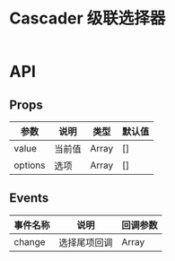 # Cascader 级联选择器

<div style="width: 30%; margin: 60px;">
    <MCascader
    	style="width: 20vw; margin-left: 20px;"
    	:options="options"
    	v-model:value="selected"
    	@change="handleChange"
    ></MCascader>
</div>

<script lang="ts" setup>
import { ref } from 'vue';

const options = [
	{
		value: 'guide',
		label: 'Guide',
		children: [
			{
				value: 'disciplines',
				label: 'Disciplines',
				children: [
					{
						value: 'consistency',
						label: 'Consistency',
						children: [
							{
								value: 'demo1',
								label: 'demo1'
							},
							{
								value: 'demo2',
								label: 'demo2'
							}
						]
					},
					{
						value: 'feedback',
						label: 'Feedback'
					},
					{
						value: 'efficiency',
						label: 'Efficiency'
					},
					{
						value: 'controllability',
						label: 'Controllability'
					}
				]
			},
			{
				value: 'navigation',
				label: 'Navigation',
				children: [
					{
						value: 'side nav',
						label: 'Side Navigation'
					},
					{
						value: 'top nav',
						label: 'Top Navigation'
					}
				]
			}
		]
	},
	{
		value: 'component',
		label: 'Component',
		children: [
			{
				value: 'basic',
				label: 'Basic',
				children: [
					{
						value: 'layout',
						label: 'Layout'
					},
					{
						value: 'color',
						label: 'Color'
					},
					{
						value: 'typography',
						label: 'Typography'
					},
					{
						value: 'icon',
						label: 'Icon'
					},
					{
						value: 'button',
						label: 'Button'
					}
				]
			},
			{
				value: 'form',
				label: 'Form',
				children: [
					{
						value: 'radio',
						label: 'Radio'
					},
					{
						value: 'checkbox',
						label: 'Checkbox'
					},
					{
						value: 'input',
						label: 'Input'
					},
					{
						value: 'input-number',
						label: 'InputNumber'
					},
					{
						value: 'select',
						label: 'Select'
					},
					{
						value: 'cascader',
						label: 'Cascader'
					},
					{
						value: 'switch',
						label: 'Switch'
					},
					{
						value: 'slider',
						label: 'Slider'
					},
					{
						value: 'time-picker',
						label: 'TimePicker'
					},
					{
						value: 'date-picker',
						label: 'DatePicker'
					},
					{
						value: 'datetime-picker',
						label: 'DateTimePicker'
					},
					{
						value: 'upload',
						label: 'Upload'
					},
					{
						value: 'rate',
						label: 'Rate'
					},
					{
						value: 'form',
						label: 'Form'
					}
				]
			},
			{
				value: 'data',
				label: 'Data',
				children: [
					{
						value: 'table',
						label: 'Table'
					},
					{
						value: 'tag',
						label: 'Tag'
					},
					{
						value: 'progress',
						label: 'Progress'
					},
					{
						value: 'tree',
						label: 'Tree'
					},
					{
						value: 'pagination',
						label: 'Pagination'
					},
					{
						value: 'badge',
						label: 'Badge'
					}
				]
			},
			{
				value: 'notice',
				label: 'Notice',
				children: [
					{
						value: 'alert',
						label: 'Alert'
					},
					{
						value: 'loading',
						label: 'Loading'
					},
					{
						value: 'message',
						label: 'Message'
					},
					{
						value: 'message-box',
						label: 'MessageBox'
					},
					{
						value: 'notification',
						label: 'Notification'
					}
				]
			},
			{
				value: 'navigation',
				label: 'Navigation',
				children: [
					{
						value: 'menu',
						label: 'Menu'
					},
					{
						value: 'tabs',
						label: 'Tabs'
					},
					{
						value: 'breadcrumb',
						label: 'Breadcrumb'
					},
					{
						value: 'dropdown',
						label: 'Dropdown'
					},
					{
						value: 'steps',
						label: 'Steps'
					}
				]
			},
			{
				value: 'others',
				label: 'Others',
				children: [
					{
						value: 'dialog',
						label: 'Dialog'
					},
					{
						value: 'tooltip',
						label: 'Tooltip'
					},
					{
						value: 'popover',
						label: 'Popover'
					},
					{
						value: 'card',
						label: 'Card'
					},
					{
						value: 'carousel',
						label: 'Carousel'
					},
					{
						value: 'collapse',
						label: 'Collapse'
					}
				]
			}
		]
	},
	{
		value: 'resource',
		label: 'Resource',
		children: [
			{
				value: 'axure',
				label: 'Axure Components'
			},
			{
				value: 'sketch',
				label: 'Sketch Templates'
			},
			{
				value: 'docs',
				label: 'Design Documentation'
			}
		]
	}
];
const selected = ref<Array<OptionsItem>>([]);

const handleChange = (value) => {
	console.log(value);
};
</script>

# API

## Props

| 参数    | 说明   | 类型  | 默认值 |
| ------- | ------ | ----- | ------ |
| value   | 当前值 | Array | []     |
| options | 选项   | Array | []     |

## Events

| 事件名称 | 说明         | 回调参数 |
| -------- | ------------ | -------- |
| change   | 选择尾项回调 | Array    |
